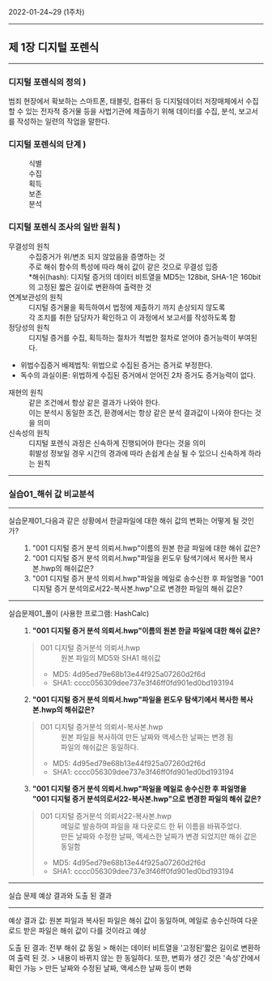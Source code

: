 2022-01-24~29 (1주차)
<hr />
<h2>제 1장 디지털 포렌식</h2>
<hr />

<h3>디지털 포렌식의 정의 )</h3>
범죄 현장에서 확보하는 스마트폰, 태블릿, 컴퓨터 등 디지털데이터 저장매체에서 
수집할 수 있는 전자적 증거물 등을 사법기관에 제출하기 위해 데이터를 수집, 분석, 보고서를 
작성하는 일련의 작업을 말한다.

<h3>디지털 포렌식의 단계 )</h3>
<dl>
   <dd>식별</dd>
   <dd>수집</dd>
   <dd>획득</dd>
   <dd>보존</dd>
   <dd>분석</dd>
</dl>

<h3>디지털 포렌식 조사의 일반 원칙 )</h3>
<dl>
   <dt>무결성의 원칙</dt>
	<dd>수집증거가 위/변조 되지 않았음을 증명하는 것</dd>
	<dd>주로 해쉬 함수의 특성에 따라 해쉬 값이 같은 것으로 무결성 입증</dd>
	<dd>*해쉬(hash): 디지털 증거의 데이터 비트열을 MD5는 128bit, SHA-1은 160bit의 고정된 짧은 길이로 변환하여 출력한 것</dd>

   <dt>연계보관성의 원칙</dt>
	<dd>디지털 증거물을 획득하여서 법정에 제출하기 까지 손상되지 않도록</dd>
	<dd>각 조치를 취한 담당자가 확인하고 이 과정에서 보고서를 작성하도록 함</dd>

   <dt>정당성의 원칙</dt>
	<dd>디지털 증거를 수집, 획득하는 절차가 적법한 절차로 얻어야 증거능력이 부여된다.</dd>
	<ul>
	    <li>위법수집증거 배제법칙: 위법으로 수집된 증거는 증거로 부정한다.</li>
	    <li>독수의 과실이론: 위법하게 수집된 증거에서 얻어진 2차 증거도 증거능력이 없다.</li>
	</ul>

   <dt>재현의 원칙</dt>
	<dd>같은 조건에서 항상 같은 결과가 나와야 한다.</dd>
	<dd>이는 분석시 동일한 조건, 환경에서는 항상 같은 분석 결과값이 나와야 한다는 것을 의미</dd>

   <dt>신속성의 원칙</dt>
	<dd>디지털 포렌식 과정은 신속하게 진행되어야 한다는 것을 의미</dd>
	<dd>휘발성 정보일 경우 시간의 경과에 따라 손쉽게 손실 될 수 있으니 신속하게 하라는 원칙</dd>
</dl>

<hr />
<h3>실습01_해쉬 값 비교분석</h3>
<hr />

실습문제01_다음과 같은 상황에서 한글파일에 대한 해쉬 값의 변화는 어떻게 될 것인가?
<ul>
   <ol>
	<li>"001 디지털 증거 분석 의뢰서.hwp"이름의 원본 한글 파일에 대한 해쉬 값은?</li>
	<li>"001 디지털 증거 분석 의뢰서.hwp"파일을 윈도우 탐색기에서 복사한 복사본.hwp의 해쉬값은?</li>
	<li>"001 디지털 증거 분석 의뢰서.hwp"파일을 메일로 송수신한 후 파일명을 "001 디지털 증거 분석의로서22-복사본.hwp"으로 변경한 파일의 해쉬 값은?</li>
   </ol>
</ul>

<hr>

실습문제01_풀이
(사용한 프로그램: HashCalc)
<ul>
   <ol>
	<li><strong>"001 디지털 증거 분석 의뢰서.hwp"이름의 원본 한글 파일에 대한 해쉬 값은?</strong></li>
   </ol>
	<blockquote>
		<dl>
		    <dt>001 디지털 증거분석 의뢰서.hwp</dt>
			<dd>원본 파일의 MD5와 SHA1 해쉬값</dd>
			<ul>
			     <li>MD5: 4d95ed79e68b13e44f925a07260d2f6d</li>
			     <li>SHA1: cccc056309dee737e3f46ff0fd901ed0bd193194</li>
			</ul>
		</dl>
	</blockquote>
</ul>

<ul>
   <ol start="2">
        <li><strong>"001 디지털 증거 분석 의뢰서.hwp"파일을 윈도우 탐색기에서 복사한 복사본.hwp의 해쉬값은?</strong></li>
   </ol>
	<blockquote>
		<dl>
		    <dt>001 디지털 증거분석 의뢰서-복사본.hwp</dt>
			<dd>원본 파일을 복사하여 만든 날짜와 액세스한 날짜는 변경 됨</dd>
			<dd>파일의 해쉬값은 동일하다.</dd>
			<ul>
			     <li>MD5: 4d95ed79e68b13e44f925a07260d2f6d</li>
			     <li>SHA1: cccc056309dee737e3f46ff0fd901ed0bd193194</li>
			</ul>
		</dl>
	</blockquote>
</ul>

<ul>
   <ol start="3">
	<li><strong>"001 디지털 증거 분석 의뢰서.hwp"파일을 메일로 송수신한 후 파일명을 "001 디지털 증거 분석의로서22-복사본.hwp"으로 변경한 파일의 해쉬 값은?</strong></li>
   </ol>
	<blockquote>
		<dl>
		    <dt>001 디지털 증거분석 의뢰서22-복사본.hwp</dt>
			<dd>메일로 발송하여 파일을 재 다운로드 한 뒤 이름을 바꿔주었다.</dd>
			<dd>만든 날짜와 수정한 날짜, 액세스한 날짜가 변경 되었지만 해쉬 값은 동일함</dd>
			<ul>
			     <li>MD5: 4d95ed79e68b13e44f925a07260d2f6d</li>
			     <li>SHA1: cccc056309dee737e3f46ff0fd901ed0bd193194</li>
			</ul>
		</dl>
	</blockquote>
</ul>

<hr>
실습 문제 예상 결과와 도출 된 결과
<hr>

예상 결과 값: 원본 파일과 복사된 파일은 해쉬 값이 동일하며, 메일로 송수신하여 다운로드 받은 파일은 해쉬 값이 다를 것이라고 예상

도출 된 결과: 전부 해쉬 값 동일 > 해쉬는 데이터 비트열을 '고정된'짧은 길이로 변환하여 출력 된 것. > 내용이 바뀌지 않는 한 동일하다.
              또한, 변화가 생긴 것은 '속성'칸에서 확인 가능 > 만든 날짜와 수정된 날짜, 액세스한 날짜 등이 변화 
